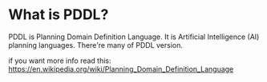 # What is PDDL?
PDDL is Planning Domain Definition Language.
It is Artificial Intelligence (AI) planning languages.
There're many of PDDL version.

if you want more info read this: https://en.wikipedia.org/wiki/Planning_Domain_Definition_Language
